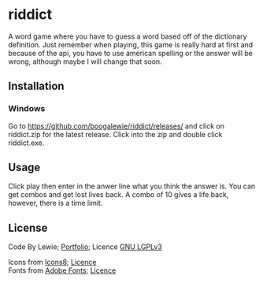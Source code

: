 # riddict
A word game where you have to guess a word based off of the dictionary definition.
Just remember when playing, this game is really hard at first and because of the api, you have to use american spelling or the answer will be wrong, although maybe I will change that soon.

## Installation

### Windows
Go to https://github.com/boogalewie/riddict/releases/ and click on riddict.zip for the latest release.
Click into the zip and double click riddict.exe.

## Usage

Click play then enter in the anwer line what you think the answer is.
You can get combos and get lost lives back. A combo of 10 gives a life back,
however, there is a time limit.

## License
Code By Lewie; [Portfolio](https://lewie.myportfolio.com/); Licence [GNU LGPLv3](https://choosealicense.com/licenses/lgpl-3.0/) <br />

Icons from [Icons8](https://icons8.com); [Licence](https://icons8.com/license)<br />
Fonts from [Adobe Fonts](https://fonts.adobe.com/fonts/museo); [Licence](https://helpx.adobe.com/fonts/using/font-licensing.html) <br />
